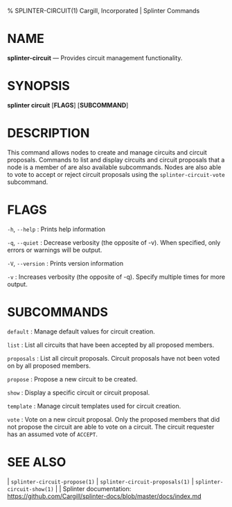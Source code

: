 % SPLINTER-CIRCUIT(1) Cargill, Incorporated | Splinter Commands

NAME
====

**splinter-circuit** — Provides circuit management functionality.

SYNOPSIS
========
**splinter circuit** \[**FLAGS**\] \[**SUBCOMMAND**\]

DESCRIPTION
===========
This command allows nodes to create and manage circuits and circuit proposals.
Commands to list and display circuits and circuit proposals that a node is a member
of are also available subcommands. Nodes are also able to vote to accept or reject
circuit proposals using the `splinter-circuit-vote` subcommand.

FLAGS
=====
`-h`, `--help`
: Prints help information

`-q`, `--quiet`
: Decrease verbosity (the opposite of -v). When specified, only errors or
  warnings will be output.

`-V`, `--version`
: Prints version information

`-v`
: Increases verbosity (the opposite of -q). Specify multiple times for more
  output.

SUBCOMMANDS
===========
`default`
: Manage default values for circuit creation.

`list`
: List all circuits that have been accepted by all proposed members.

`proposals`
: List all circuit proposals. Circuit proposals have not been voted on by all
  proposed members.

`propose`
: Propose a new circuit to be created.

`show`
: Display a specific circuit or circuit proposal.

`template`
: Manage circuit templates used for circuit creation.

`vote`
: Vote on a new circuit proposal. Only the proposed members that did not propose
  the circuit are able to vote on a circuit. The circuit requester has an assumed
  vote of `ACCEPT`.

SEE ALSO
========
| `splinter-circuit-propose(1)`
| `splinter-circuit-proposals(1)`
| `splinter-circuit-show(1)`
|
| Splinter documentation: https://github.com/Cargill/splinter-docs/blob/master/docs/index.md
